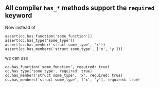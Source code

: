 ## All compiler `has_*` methods support the `required` keyword

Now instead of

```meson
assert(cc.has_function('some_function'))
assert(cc.has_type('some_type'))
assert(cc.has_member('struct some_type', 'x'))
assert(cc.has_members('struct some_type', ['x', 'y']))
```

we can use

```meson
cc.has_function('some_function', required: true)
cc.has_type('some_type', required: true)
cc.has_member('struct some_type', 'x', required: true)
cc.has_members('struct some_type', ['x', 'y'], required: true)
```
